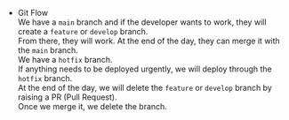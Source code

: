 * Git Flow  
  We have a `main` branch and if the developer wants to work, they will create a `feature` or `develop` branch.  
  From there, they will work. At the end of the day, they can merge it with the `main` branch.  
  We have a `hotfix` branch.  
  If anything needs to be deployed urgently, we will deploy through the `hotfix` branch.  
  At the end of the day, we will delete the `feature` or `develop` branch by raising a PR (Pull Request).  
  Once we merge it, we delete the branch.
